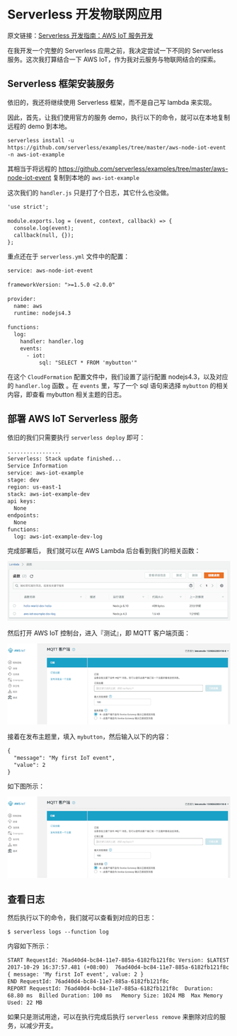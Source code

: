 Serverless 开发物联网应用
===

原文链接：[Serverless 开发指南：AWS IoT 服务开发](https://www.phodal.com/blog/serverless-guide-development-aws-iot-serverless-example/)

在我开发一个完整的 Serverless 应用之前，我决定尝试一下不同的 Serverless 服务。这次我打算结合一下 AWS IoT，作为我对云服务与物联网结合的探索。

Serverless 框架安装服务
---

依旧的，我还将继续使用 Serverless 框架，而不是自己写 lambda 来实现。

因此，首先，让我们使用官方的服务 demo，执行以下的命令，就可以在本地复制远程的 demo 到本地。 

```
serverless install -u https://github.com/serverless/examples/tree/master/aws-node-iot-event -n aws-iot-example
```

其相当于将远程的 https://github.com/serverless/examples/tree/master/aws-node-iot-event 复制到本地的 ``aws-iot-example``

这次我们的 ``handler.js`` 只是打了个日志，其它什么也没做。

```
'use strict';

module.exports.log = (event, context, callback) => {
  console.log(event);
  callback(null, {});
};
```

重点还在于 ``serverless.yml`` 文件中的配置：

```
service: aws-node-iot-event

frameworkVersion: ">=1.5.0 <2.0.0"

provider:
  name: aws
  runtime: nodejs4.3

functions:
  log:
    handler: handler.log
    events:
      - iot:
          sql: "SELECT * FROM 'mybutton'"
```

在这个 ``CloudFormation`` 配置文件中，我们设置了运行配置 nodejs4.3，以及对应的 ``handler.log`` 函数 。在 ``events`` 里，写了一个 sql 语句来选择 ``mybutton`` 的相关内容，即查看 mybutton 相关主题的日志。

部署 AWS IoT Serverless 服务
---

依旧的我们只需要执行 ``serverless deploy`` 即可：

```
.................
Serverless: Stack update finished...
Service Information
service: aws-iot-example
stage: dev
region: us-east-1
stack: aws-iot-example-dev
api keys:
  None
endpoints:
  None
functions:
  log: aws-iot-example-dev-log
```

完成部署后， 我们就可以在 AWS Lambda 后台看到我们的相关函数：

![Serverless 控制台](images/server-side-example.png)

然后打开 AWS IoT 控制台，进入『测试』，即 MQTT 客户端页面：

![AWS IoT MQTT 测试页面](images/aws-iot-mqtt-test.png)

接着在发布主题里，填入 ``mybutton``，然后输入以下的内容：

```
{
  "message": "My first IoT event",
  "value": 2
}
```

如下图所示：

![AWS IoT 发布主题](images/aws-iot-mqtt-test.png)

查看日志
---

然后执行以下的命令，我们就可以查看到对应的日志：

```
$ serverless logs --function log
```

内容如下所示：

```
START RequestId: 76ad40d4-bc84-11e7-885a-6182fb121f8c Version: $LATEST
2017-10-29 16:37:57.481 (+08:00)  76ad40d4-bc84-11e7-885a-6182fb121f8c  { message: 'My first IoT event', value: 2 }
END RequestId: 76ad40d4-bc84-11e7-885a-6182fb121f8c
REPORT RequestId: 76ad40d4-bc84-11e7-885a-6182fb121f8c  Duration: 68.80 ms  Billed Duration: 100 ms   Memory Size: 1024 MB  Max Memory Used: 22 MB
```

如果只是测试用途，可以在执行完成后执行 ``serverless remove`` 来删除对应的服务，以减少开支。
